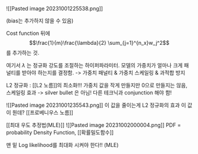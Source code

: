 ![[Pasted image 20231001225538.png]]

(bias는 추가하지 않을 수 있음)

Cost function 뒤에 $$\frac{1}{m}\frac{\lambda}{2} \sum_{j=1}^{n_x}w_j^2$$
를 추가하는 것.


여기서 $\lambda$ 는 정규화 강도를 조절하는 하이퍼파라미터.
모델의 가중치가 얼마나 크게 패널티를 받아야 하는지를 결정함.
-> 가중치 패널티 & 가중치 스케일링 & 과적합 방지

L2 정규화 : [[L2 노름]]의 최소화!!!
가중치 값을 작게 만들지만 0으로 만들지는 않음, 스케일링 효과
-> silver bullet 은 아님! 다른 테크닉과 conjunction 해야 함!

![[Pasted image 20231001235543.png]]
이 값을 줄이는게 L2 정규화의 효과
이 값이 뭔데? [[프로베니우스 노름]]


[[최대 우도 추정법(MLE)]]
![[Pasted image 20231002000004.png]]
PDF = probability Density Function, [[확률밀도함수]]

맨 밑 Log likelihood를 최대화 시켜야 한다!! (MLE)